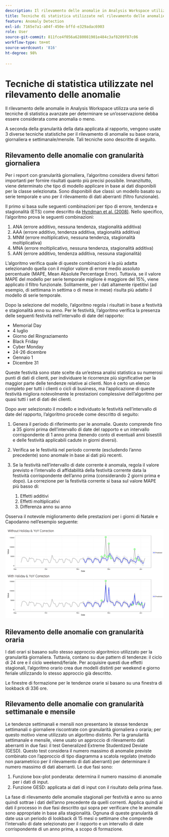 ```yaml
---
description: Il rilevamento delle anomalie in Analysis Workspace utilizza una serie di tecniche di statistica avanzate per determinare se un’osservazione debba essere considerata come anomalia o meno.
title: Tecniche di statistica utilizzate nel rilevamento delle anomalie
feature: Anomaly Detection
exl-id: 7165e7a1-a04f-450e-bffd-e329adac6903
role: User
source-git-commit: 811fce4f056a6280081901e484c3af8209f87c06
workflow-type: tm+mt
source-wordcount: '816'
ht-degree: 98%

---
```


# Tecniche di statistica utilizzate nel rilevamento delle anomalie

Il rilevamento delle anomalie in Analysis Workspace utilizza una serie di tecniche di statistica avanzate per determinare se un’osservazione debba essere considerata come anomalia o meno.

A seconda della granularità della data applicata al rapporto, vengono usate 3 diverse tecniche statistiche per il rilevamento di anomalie su base oraria, giornaliera e settimanale/mensile. Tali tecniche sono descritte di seguito.

## Rilevamento delle anomalie con granularità giornaliera

Per i report con granularità giornaliera, l’algoritmo considera diversi fattori importanti per fornire risultati quanto più precisi possibile. Innanzitutto, viene determinato che tipo di modello applicare in base ai dati disponibili per la classe selezionata. Sono disponibili due classi: un modello basato su serie temporale e uno per il rilevamento di dati aberranti (filtro funzionale).

Il primo si basa sulle seguenti combinazioni per tipo di errore, tendenza e stagionalità (ETS) come descritto da [Hyndman et al. (2008)](https://www.springer.com/us/book/9783540719168). Nello specifico, l’algoritmo prova le seguenti combinazioni:

1. ANA (errore additivo, nessuna tendenza, stagionalità additiva)
1. AAA (errore additivo, tendenza additiva, stagionalità additiva)
1. MNM (errore moltiplicativo, nessuna tendenza, stagionalità moltiplicativa)
1. MNA (errore moltiplicativo, nessuna tendenza, stagionalità additiva)
1. AAN (errore additivo, tendenza additiva, nessuna stagionalità)

L’algoritmo verifica quale di queste combinazioni è la più adatta selezionando quella con il miglior valore di errore medio assoluto percentuale (MAPE, Mean Absolute Percentage Error). Tuttavia, se il valore MAPE del modello per serie temporale migliore è maggiore del 15%, viene applicato il filtro funzionale. Solitamente, per i dati altamente ripetitivi (ad esempio, di settimana in settima o di mese in mese) risulta più adatto il modello di serie temporale.

Dopo la selezione del modello, l’algoritmo regola i risultati in base a festività e stagionalità anno su anno. Per le festività, l’algoritmo verifica la presenza delle seguenti festività nell’intervallo di date del rapporto:

* Memorial Day
* 4 luglio
* Giorno del Ringraziamento
* Black Friday
* Cyber Monday
* 24-26 dicembre
* Gennaio 1
* Dicembre 31

Queste festività sono state scelte da un’estesa analisi statistica su numerosi punti di dati di clienti, per individuare le ricorrenze più significative per la maggior parte delle tendenze relative ai clienti. Non è certo un elenco completo per tutti i clienti o cicli di business, ma l’applicazione di queste festività migliora notevolmente le prestazioni complessive dell’algoritmo per quasi tutti i set di dati dei clienti.

Dopo aver selezionato il modello e individuato le festività nell’intervallo di date del rapporto, l’algoritmo procede come descritto di seguito:

1. Genera il periodo di riferimento per le anomalie. Questo comprende fino a 35 giorni prima dell’intervallo di date del rapporto e un intervallo corrispondente di 1 anno prima (tenendo conto di eventuali anni bisestili e delle festività applicabili cadute in giorni diversi).
1. Verifica se le festività nel periodo corrente (escludendo l’anno precedente) sono anomale in base ai dati più recenti.
1. Se la festività nell’intervallo di date corrente è anomala, regola il valore previsto e l’intervallo di affidabilità della festività corrente data la festività corrispondente dell’anno prima (considerando 2 giorni prima e dopo). La correzione per la festività corrente si basa sul valore MAPE più basso di:

   1. Effetti additivi
   1. Effetti moltiplicativi
   1. Differenza anno su anno

Osserva il notevole miglioramento delle prestazioni per i giorni di Natale e Capodanno nell’esempio seguente:

![Due grafici a linee che mostrano le modifiche delle prestazioni con e senza le prestazioni delle festività.](assets/anomaly_statistics.png)

## Rilevamento delle anomalie con granularità oraria

I dati orari si basano sullo stesso approccio algoritmico utilizzato per la granularità giornaliera. Tuttavia, contano su due pattern di tendenze: il ciclo di 24 ore e il ciclo weekend/feriale. Per acquisire questi due effetti stagionali, l’algoritmo orario crea due modelli distinti per weekend e giorno feriale utilizzando lo stesso approccio già descritto.

Le finestre di formazione per le tendenze orarie si basano su una finestra di lookback di 336 ore.

## Rilevamento delle anomalie con granularità settimanale e mensile

Le tendenze settimanali e mensili non presentano le stesse tendenze settimanali o giornaliere riscontrate con granularità giornaliera o oraria; per questo motivo viene utilizzato un algoritmo distinto. Per la granularità settimanale e mensile, viene usato un approccio di rilevamento dati aberranti in due fasi: il test Generalized Extreme Studentized Deviate (GESD). Questo test considera il numero massimo di anomalie previste combinato con l’approccio di tipo diagramma a scatola regolato (metodo non parametrico per il rilevamento di dati aberranti) per determinare il numero massimo di dati aberranti. Le due fasi sono:

1. Funzione box-plot ponderata: determina il numero massimo di anomalie per i dati di input.
1. Funzione GESD: applicata ai dati di input con il risultato della prima fase.

La fase di rilevamento delle anomalie stagionali per festività e anno su anno quindi sottrae i dati dell’anno precedente da quelli correnti. Applica quindi ai dati il processo in due fasi descritto qui sopra per verificare che le anomalie sono appropriate in base alla stagionalità. Ognuna di queste granularità di date usa un periodo di lookback di 15 mesi o settimane che comprende l’intervallo di date selezionato per il rapporto e un intervallo di date corrispondente di un anno prima, a scopo di formazione.
